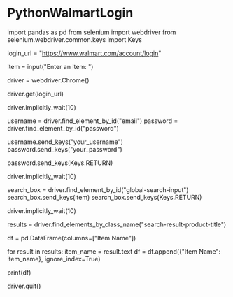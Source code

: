 # PythonWalmartLogin
import pandas as pd
from selenium import webdriver
from selenium.webdriver.common.keys import Keys

login_url = "https://www.walmart.com/account/login"


item = input("Enter an item: ")


driver = webdriver.Chrome()

driver.get(login_url)

driver.implicitly_wait(10)


username = driver.find_element_by_id("email")
password = driver.find_element_by_id("password")

username.send_keys("your_username")
password.send_keys("your_password")


password.send_keys(Keys.RETURN)


driver.implicitly_wait(10)


search_box = driver.find_element_by_id("global-search-input")
search_box.send_keys(item)
search_box.send_keys(Keys.RETURN)

driver.implicitly_wait(10)


results = driver.find_elements_by_class_name("search-result-product-title")


df = pd.DataFrame(columns=["Item Name"])


for result in results:
    item_name = result.text
    df = df.append({"Item Name": item_name}, ignore_index=True)


print(df)


driver.quit()
